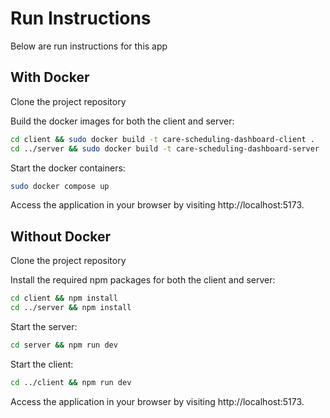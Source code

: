 # Run Instructions

Below are run instructions for this app

## With Docker

Clone the project repository

Build the docker images for both the client and server:

```bash
cd client && sudo docker build -t care-scheduling-dashboard-client .
cd ../server && sudo docker build -t care-scheduling-dashboard-server .
```

Start the docker containers:

```bash
sudo docker compose up
```

Access the application in your browser by visiting http://localhost:5173.

## Without Docker

Clone the project repository

Install the required npm packages for both the client and server:

```bash
cd client && npm install
cd ../server && npm install
```

Start the server:

```bash
cd server && npm run dev
```

Start the client:

```bash
cd ../client && npm run dev
```

Access the application in your browser by visiting http://localhost:5173.